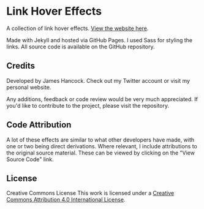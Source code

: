 # Link Hover Effects

A collection of link hover effects. [View the website here](https://jhancock532.github.io/link-hover-effects/).

Made with Jekyll and hosted via GitHub Pages. I used Sass for styling the links. All source code is available on the GitHub repository.

## Credits

Developed by James Hancock. Check out my Twitter account or visit my personal website.

Any additions, feedback or code review would be very much appreciated. If you'd like to contribute to the project, please visit the repository.

## Code Attribution

A lot of these effects are similar to what other developers have made, with one or two being direct derivations. Where relevant, I include attributions to the original source material. These can be viewed by clicking on the "View Source Code" link.

## License

Creative Commons License
This work is licensed under a [Creative Commons Attribution 4.0 International License](https://creativecommons.org/licenses/by/4.0/).
